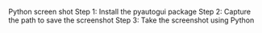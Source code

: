 
Python screen shot 
Step 1: Install the pyautogui package
Step 2: Capture the path to save the screenshot
Step 3: Take the screenshot using Python
